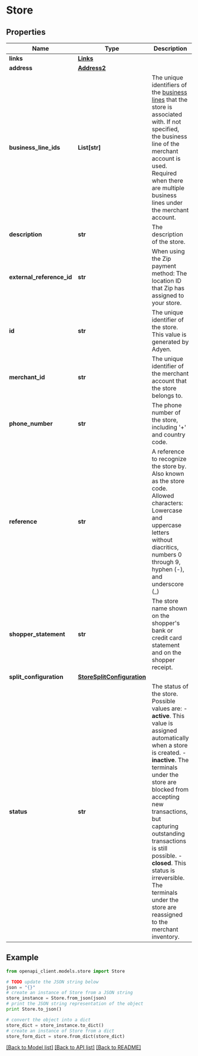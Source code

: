 # Store


## Properties
Name | Type | Description | Notes
------------ | ------------- | ------------- | -------------
**links** | [**Links**](Links.md) |  | [optional] 
**address** | [**Address2**](Address2.md) |  | [optional] 
**business_line_ids** | **List[str]** | The unique identifiers of the [business lines](https://docs.adyen.com/api-explorer/#/legalentity/latest/post/businesslines__resParam_id) that the store is associated with.  If not specified, the business line of the merchant account is used. Required when there are multiple business lines under the merchant account. | [optional] 
**description** | **str** | The description of the store. | [optional] 
**external_reference_id** | **str** | When using the Zip payment method: The location ID that Zip has assigned to your store. | [optional] 
**id** | **str** | The unique identifier of the store. This value is generated by Adyen. | [optional] 
**merchant_id** | **str** | The unique identifier of the merchant account that the store belongs to. | [optional] 
**phone_number** | **str** | The phone number of the store, including &#39;+&#39; and country code. | [optional] 
**reference** | **str** | A reference to recognize the store by. Also known as the store code.  Allowed characters: Lowercase and uppercase letters without diacritics, numbers 0 through 9, hyphen (-), and underscore (_) | [optional] 
**shopper_statement** | **str** | The store name shown on the shopper&#39;s bank or credit card statement and on the shopper receipt. | [optional] 
**split_configuration** | [**StoreSplitConfiguration**](StoreSplitConfiguration.md) |  | [optional] 
**status** | **str** | The status of the store. Possible values are:  - **active**. This value is assigned automatically when a store is created.  - **inactive**. The terminals under the store are blocked from accepting new transactions, but capturing outstanding transactions is still possible. - **closed**. This status is irreversible. The terminals under the store are reassigned to the merchant inventory. | [optional] 

## Example

```python
from openapi_client.models.store import Store

# TODO update the JSON string below
json = "{}"
# create an instance of Store from a JSON string
store_instance = Store.from_json(json)
# print the JSON string representation of the object
print Store.to_json()

# convert the object into a dict
store_dict = store_instance.to_dict()
# create an instance of Store from a dict
store_form_dict = store.from_dict(store_dict)
```
[[Back to Model list]](../README.md#documentation-for-models) [[Back to API list]](../README.md#documentation-for-api-endpoints) [[Back to README]](../README.md)


